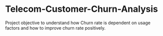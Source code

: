 # Telecom-Customer-Churn-Analysis
Project objective to understand how Churn rate is dependent on usage factors and how to improve churn rate positively.
